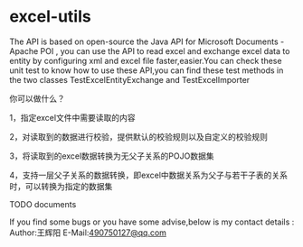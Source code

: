 # excel-utils


The API is based on open-source the Java API for Microsoft Documents  - Apache POI , you can use the API to read excel and exchange excel data to entity by configuring xml and excel file faster,easier.You can check these unit test  to know how to use these API,you can find these test methods in the two classes TestExcelEntityExchange and TestExcelImporter

你可以做什么？

1，指定excel文件中需要读取的内容

2，对读取到的数据进行校验，提供默认的校验规则以及自定义的校验规则

3，将读取到的excel数据转换为无父子关系的POJO数据集

4，支持一层父子关系的数据转换，即excel中数据关系为父子与若干子表的关系时，可以转换为指定的数据集


TODO documents 


If you find some bugs or you have some advise,below is my contact details :
Author:王辉阳
E-Mail:490750127@qq.com
